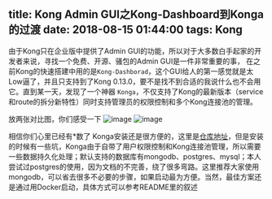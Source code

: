 title: Kong Admin GUI之Kong-Dashboard到Konga的过渡
date: 2018-08-15 01:44:00
tags: Kong
---

由于Kong只在企业版中提供了Admin GUI的功能，所以对于大多数白手起家的开发者来说，寻找一个免费、开源、骚包的Admin GUI是一件非常重要的事， 在之前Kong的快速搭建中用的是`Kong-Dashborad`，这个GUI给人的第一感觉就是太Low逼了，并且只支持到了Kong 0.13.0，要不是找不到合适的我说什么也不会用它。直到某一天，发现了一个神器 `Konga`，不仅支持了Kong的最新版本（service和route的拆分新特性）同时支持管理员的权限控制和多个Kong连接池的管理。
<!--more-->
放两张对比图，你们感受一下
![image](http://cdn.image.huoqiuapp.com/archive/image/2b924791129b3fc87fcb_2870_1556.png)
![image](http://cdn.image.huoqiuapp.com/archive/image/95b711884d6fa0a50411_2864_1558.png)

相信你们心里已经有*数了
Konga安装还是很方便的，这里是[仓库地址](https://github.com/pantsel/konga)，但是安装的时候有一些坑，Konga由于自带了用户权限控制和Kong连接池管理，所以需要一些数据持久化处理；默认支持的数据库有mongodb、postgres、mysql；本人尝试过postgres的使用，因为文档的不完善，绕了很多弯路。这里推荐大家使用mongodb，可以省去很多不必要的步骤，如果启动最为方便。当然，最佳方案还是通过用Docker启动，具体方式可以参考README里的叙述
